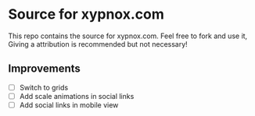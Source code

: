 # Source for xypnox.com
This repo contains the source for xypnox.com. Feel free to fork and use it, Giving a attribution is recommended but not necessary!



## Improvements

-   [ ] Switch to grids
-   [ ] Add scale animations in social links
-   [ ] Add social links in mobile view